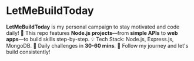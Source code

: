 # LetMeBuildToday
**LetMeBuildToday** is my personal campaign to stay motivated and code daily! 🚀 This repo features **Node.js projects**—from **simple APIs** to **web apps**—to build skills step-by-step. 💡 Tech Stack: Node.js, Express.js, MongoDB. 📅 Daily challenges in **30-60 mins**. 🌟 Follow my journey and let's build consistently!
